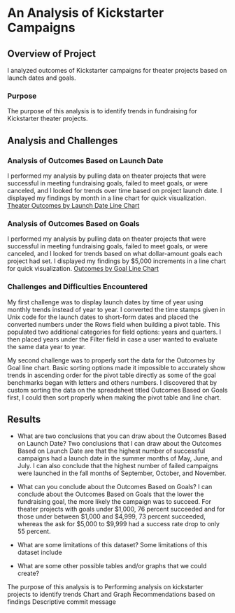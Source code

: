 # An Analysis of Kickstarter Campaigns

## Overview of Project
I analyzed outcomes of Kickstarter campaigns for theater projects based on launch dates and goals.

### Purpose
The purpose of this analysis is to identify trends in fundraising for Kickstarter theater projects. 

## Analysis and Challenges

### Analysis of Outcomes Based on Launch Date
I performed my analysis by pulling data on theater projects that were successful in meeting fundraising goals, failed to meet goals, or were canceled, and I looked for trends over time based on project launch date. I displayed my findings by month in a line chart for quick visualization.
[Theater Outcomes by Launch Date Line Chart](https://github.com/LaurenSonis/kickstarter-analysis/blob/main/Theater_Outcomes_vs_Launch.png)

### Analysis of Outcomes Based on Goals
I performed my analysis by pulling data on theater projects that were successful in meeting fundraising goals, failed to meet goals, or were canceled, and I looked for trends based on what dollar-amount goals each project had set. I displayed my findings by $5,000 increments in a line chart for quick visualization.
[Outcomes by Goal Line Chart](https://github.com/LaurenSonis/kickstarter-analysis/blob/main/Outcomes_vs_Goals.png)

### Challenges and Difficulties Encountered
My first challenge was to display launch dates by time of year using monthly trends instead of year to year. I converted the time stamps given in Unix code for the launch dates to short-form dates and placed the converted numbers under the Rows field when building a pivot table. This populated two additional categories for field options: years and quarters. I then placed years under the Filter field in case a user wanted to evaluate the same data year to year. 

My second challenge was to properly sort the data for the Outcomes by Goal line chart. Basic sorting options made it impossible to accurately show trends in ascending order for the pivot table directly as some of the goal benchmarks began with letters and others numbers. I discovered that by custom sorting the data on the spreadsheet titled Outcomes Based on Goals first, I could then sort properly when making the pivot table and line chart.

## Results
- What are two conclusions that you can draw about the Outcomes Based on Launch Date?
Two conclusions that I can draw about the Outcomes Based on Launch Date are that the highest number of successful campaigns had a launch date in the summer months of May, June, and July. I can also conclude that the highest number of failed campaigns were launched in the fall months of September, October, and November.

- What can you conclude about the Outcomes Based on Goals?
I can conclude about the Outcomes Based on Goals that the lower the fundraising goal, the more likely the campaign was to succeed. For theater projects with goals under $1,000, 76 percent succeeded and for those under between $1,000 and $4,999, 73 percent succeeded, whereas the ask for $5,000 to $9,999 had a success rate drop to only 55 percent.

- What are some limitations of this dataset?
Some limitations of this dataset include 

- What are some other possible tables and/or graphs that we could create? 

The purpose of this analysis is to 
Performing analysis on kickstarter projects to identify trends
Chart and Graph
Recommendations based on findings
Descriptive commit message
